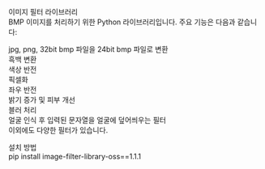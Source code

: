 이미지 필터 라이브러리  
BMP 이미지를 처리하기 위한 Python 라이브러리입니다. 주요 기능은 다음과 같습니다:  
  
jpg, png, 32bit bmp 파일을 24bit bmp 파일로 변환  
흑백 변환    
색상 반전  
픽셀화  
좌우 반전  
밝기 증가 및 피부 개선  
블러 처리  
얼굴 인식 후 입력된 문자열을 얼굴에 덮어씌우는 필터  
이외에도 다양한 필터가 있습니다.  
  
설치 방법  
pip install image-filter-library-oss==1.1.1 
